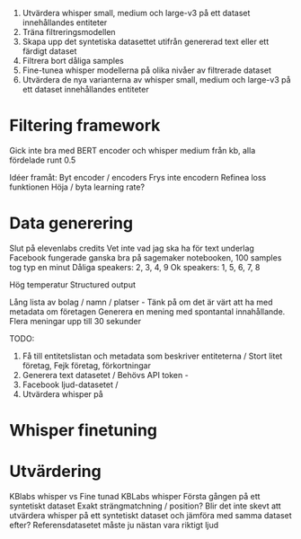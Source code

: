 1. Utvärdera whisper small, medium och large-v3 på ett dataset innehållandes entiteter
2. Träna filtreringsmodellen
3. Skapa upp det syntetiska datasettet utifrån genererad text eller ett färdigt dataset
4. Filtrera bort dåliga samples 
5. Fine-tunea whisper modellerna på olika nivåer av filtrerade dataset
6. Utvärdera de nya varianterna av whisper small, medium och large-v3 på ett dataset innehållandes entiteter


# Filtering framework
Gick inte bra med BERT encoder och whisper medium från kb, alla fördelade runt 0.5

Idéer framåt: 
Byt encoder / encoders
Frys inte encodern
Refinea loss funktionen
Höja / byta learning rate?


# Data generering
Slut på elevenlabs credits
Vet inte vad jag ska ha för text underlag
Facebook fungerade ganska bra på sagemaker notebooken, 100 samples tog typ en minut
Dåliga speakers: 2, 3, 4, 9
Ok speakers: 1, 5, 6, 7, 8

Hög temperatur
Structured output

Lång lista av bolag / namn / platser - Tänk på om det är värt att ha med metadata om företagen 
Generera en mening med spontantal innahållande.
Flera meningar upp till 30 sekunder

TODO:
1. Få till entitetslistan och metadata som beskriver entiteterna / Stort litet företag, Fejk företag, förkortningar 
2. Generera text datasetet / Behövs API token - 
3. Facebook ljud-datasetet / 
4. Utvärdera whisper på 


# Whisper finetuning


# Utvärdering
KBlabs whisper vs Fine tunad KBLabs whisper
Första gången på ett syntetiskt dataset
Exakt strängmatchning / position? 
Blir det inte skevt att utvärdera whisper på ett syntetiskt dataset och jämföra med samma dataset efter?
Referensdatasetet måste ju nästan vara riktigt ljud




